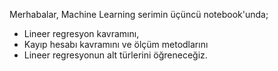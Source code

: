 Merhabalar, Machine Learning serimin üçüncü notebook'unda;

* Lineer regresyon kavramını,
* Kayıp hesabı kavramını ve ölçüm metodlarını
* Lineer regresyonun alt türlerini öğreneceğiz.

